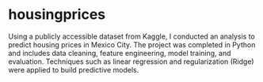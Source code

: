 # housingprices
Using a publicly accessible dataset from Kaggle, I conducted an analysis to predict housing prices in Mexico City. The project was completed in Python and includes data cleaning, feature engineering, model training, and evaluation. Techniques such as linear regression and regularization (Ridge) were applied to build predictive models.

